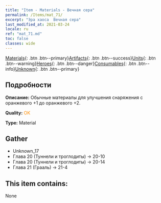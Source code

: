 ```yaml
---
title: "Item - Materials - Вечная сера"
permalink: /Items/mat_71/
excerpt: "Эра хаоса  Вечная сера"
last_modified_at: 2021-03-24
locale: ru
ref: "mat_71.md"
toc: false
classes: wide
---
```

 [Materials](/ru/Items/){: .btn .btn--primary}[Artifacts](/ru/Items/Artifacts/){: .btn .btn--success}[Units](/ru/Items/Units/){: .btn .btn--warning}[Heroes](/ru/Items/Heroes/){: .btn .btn--danger}[Consumables](/ru/Items/Consumables/){: .btn .btn--info}[Unknown](/ru/Items/Unknown/){: .btn .btn--primary}

## Подробности
 **Описание:** Обычные материалы для улучшения снаряжения c оранжевого +1 до оранжевого +2.

 **Quality:** <span style="color: #FF8C00">OK</span>

 **Type:** Material

## Gather

*    Unknown_17 
*    Глава 20 (Туннели и троглодиты) -> 20-10 
*    Глава 20 (Туннели и троглодиты) -> 20-14 
*    Глава 21 (Грааль) -> 21-4 

## This item contains:

  None

